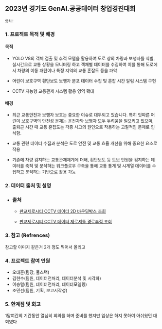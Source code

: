 ## 2023년 경기도 GenAI.공공데이터 창업경진대회

`앗차!`  

### 1. 프로젝트 목적 및 배경

#### 목적
- YOLO V8의 객체 검출 및 추적 모델을 활용하여 도로 상의 차량과 보행자를 식별, 실시간으로 교통 상황을 모니터링 하고 객체별 데이터를 수집하여 이를 통해 도로에서 차량의 이동 패턴이나 특정 지역의 교통 혼잡도 등을 파악

-  어린이 보호구역 횡단보도 보행자 분포 데이터 수집 및 혼잡 시간 알림 시스템 구현

-  CCTV 지능형 교통관제 시스템 활용 영역 확대

#### 배경
- 최근 교통안전과 보행자 보호는 중요한 이슈로 대두되고 있습니다. 특히 잇따른 어린이 보호구역의 안전성 문제는 운전자와 보행자 모두 두려움을 일으키고 있으며, 출퇴근 시간 때 교통 혼잡도는 각종 사고의 원인으로 작용하는 고질적인 문제로 인식함.
  
- 교통 관련 데이터 수집과 분석은 도로 안전 및 교통 효율 개선을 위해 중요한 요소로 작용
  
- 기존에 차량 검지하는 교통관제체계에 더해, 횡단보도 등 도보 인원을 검지하는 데이터를 축적 및 분석하는 워크플로우 구축을 통해 교통 통계 및 시계열 데이터를 수집하고 분석하는 기반으로 활용 가능

### 2. 데이터 출처 및 설명
 - ### 출처
   - [판교제로시티 CCTV 데이터 2D 바운딩박스 조회](https://data.gg.go.kr/portal/data/service/selectServicePage.do?page=2&rows=10&sortColumn=&sortDirection=&infId=6RPQYGPAS5SY9L1Q25K731873710&infSeq=1&order=)

   - [판교제로시티 CCTV 데이터 제로셔틀 경로추적 조회](https://data.gg.go.kr/portal/data/service/selectServicePage.do?page=2&rows=10&sortColumn=&sortDirection=&infId=E1ZM1WF65YZ5NW0RCJMQ31892174&infSeq=1&order=)
     
### 3. 참고 (Refrences)
참고할 이미지 같은거 2개 정도 찍어서 올리고 

### 4. 프로젝트 참여 인원 
- 오태훈(팀장, 풀스택)
- 김현수(팀원, 데이터전처리, 데이터분석 및 시각화)
- 이승렬(팀원, 데이터전처리, 데이터모델링)
- 조민선(팀원, 기획, 보고서작성)

### 5. 한계점 및 회고
1달여간의 기간동안 열심히 회의를 하며 준비를 했지만 입상은 하지 못하여 아쉬웠던 대회였다

